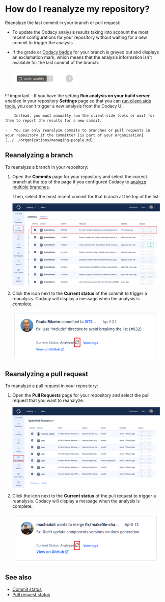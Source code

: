 # How do I reanalyze my repository?

Reanalyze the last commit in your branch or pull request:

-   To update the Codacy analysis results taking into account the most recent configurations for your repository without waiting for a new commit to trigger the analysis
-   If the grade or [Codacy badge](../../getting-started/adding-a-codacy-badge.md) for your branch is greyed out and displays an exclamation mark, which means that the analysis information isn't available for the last commit of the branch:

    ![Greyed-out Codacy badge and repository grade](images/codacy-badge-grade-gray.png)

!!! important
    -   If you have the setting **Run analysis on your build server** enabled in your repository **Settings** page so that you can [run client-side tools](../../repositories-configure/local-analysis/client-side-tools.md), you can't trigger a new analysis from the Codacy UI.

        Instead, you must manually run the client-side tools or wait for them to report the results for a new commit.

    -   You can only reanalyze commits to branches or pull requests in your repository if the committer [is part of your organization](../../organizations/managing-people.md).

## Reanalyzing a branch

To reanalyze a branch in your repository:

1.  Open the **Commits** page for your repository and select the correct branch at the top of the page if you configured Codacy to [analyze multiple branches](../../repositories-configure/managing-branches.md).

    Then, select the most recent commit for that branch at the top of the list:

    ![Selecting the last commit on a branch](images/reanalyze-repository-commits-list.png)

1.  Click the icon next to the **Current status** of the commit to trigger a reanalysis. Codacy will display a message when the analysis is complete.

    ![Reanalyzing a commit](images/reanalyze-repository-commit.png)

## Reanalyzing a pull request

To reanalyze a pull request in your repository:

1.  Open the **Pull Requests** page for your repository and select the pull request that you want to reanalyze.

    ![Selecting a pull request](images/reanalyze-repository-prs-list.png)

1.  Click the icon next to the **Current status** of the pull request to trigger a reanalysis. Codacy will display a message when the analysis is complete.

    ![Reanalyzing a pull request](images/reanalyze-repository-pr.png)

## See also

-   [Commit status](../../repositories/commits.md#status)
-   [Pull request status](../../repositories/pull-requests.md#status)
